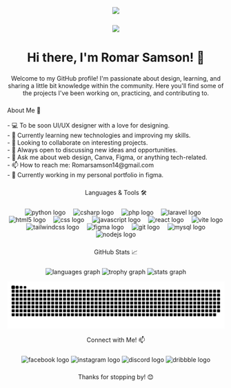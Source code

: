 <div align="center">
  <img src="https://visitor-badge.laobi.icu/badge?page_id=Uqlzsam.Uqlzsam&"  />
</div>

###

<div align="center">
  <img height="200" src="![Image](https://github.com/user-attachments/assets/d0b0f047-3618-4230-9e77-1c66eaaa9523)"  />
</div>

###

<h1 align="center">Hi there, I'm Romar Samson! 👋</h1>

###

<p align="center">Welcome to my GitHub profile! I'm passionate about design, learning, and sharing a little bit knowledge within the community. Here you'll find some of the projects I've been working on, practicing, and contributing to.</p>

###

<p align="left"> About Me 🚀<br><br>- 💻 To be soon UI/UX designer with a love for designing.<br>- 🌱 Currently learning new technologies and improving my skills.<br>- 👯 Looking to collaborate on interesting projects.<br>- 🤔 Always open to discussing new ideas and opportunities.<br>- 💬 Ask me about web design, Canva, Figma, or anything tech-related.<br>- 📫 How to reach me: Romarsamson14@gmail.com <br> - 🔨   Currently working in my personal portfolio in figma. </p>

###

<p align="center">Languages & Tools 🛠️</p>

###

<div align="center">
  <img src="https://skillicons.dev/icons?i=py" height="40" alt="python logo"  />
  <img width="10" />
  <img src="https://skillicons.dev/icons?i=cs" height="40" alt="csharp logo"  />
  <img width="10" />
  <img src="https://skillicons.dev/icons?i=php" height="40" alt="php logo"  />
  <img width="10" />
  <img src="https://skillicons.dev/icons?i=laravel" height="40" alt="laravel logo"  />
  <img width="10" />
  <img src="https://skillicons.dev/icons?i=html" height="40" alt="html5 logo"  />
  <img width="10" />
  <img src="https://skillicons.dev/icons?i=css" height="40" alt="css logo"  />
  <img width="10" />
  <img src="https://skillicons.dev/icons?i=js" height="40" alt="javascript logo"  />
  <img width="10" />
  <img src="https://skillicons.dev/icons?i=react" height="40" alt="react logo"  />
  <img width="10" />
  <img src="https://skillicons.dev/icons?i=vite" height="40" alt="vite logo"  />
  <img width="10" />
  <img src="https://skillicons.dev/icons?i=tailwind" height="40" alt="tailwindcss logo"  />
  <img width="10" />
  <img src="https://skillicons.dev/icons?i=figma" height="40" alt="figma logo"  />
  <img width="10" />
  <img src="https://skillicons.dev/icons?i=git" height="40" alt="git logo"  />
  <img width="10" />
  <img src="https://skillicons.dev/icons?i=mysql" height="40" alt="mysql logo"  />
  <img width="10" />
  <img src="https://skillicons.dev/icons?i=nodejs" height="40" alt="nodejs logo"  />
</div>
  
</div>

###

<p align="center">GitHub Stats 📈</p>

###

<div align="center">
  <img src="https://github-readme-stats.vercel.app/api/top-langs?username=Uqlzsam&locale=en&hide_title=false&layout=compact&card_width=320&langs_count=5&theme=dracula&hide_border=false&order=2" height="150" alt="languages graph"  />
  <img src="https://github-profile-trophy.vercel.app?username=Uqlzsam&theme=dracula&column=-1&row=1&margin-w=8&margin-h=8&no-bg=false&no-frame=false&order=4" height="150" alt="trophy graph"  />
  <img src="https://github-readme-stats.vercel.app/api?username=Uqlzsam&hide_title=false&hide_rank=false&show_icons=true&include_all_commits=true&count_private=true&disable_animations=false&theme=dracula&locale=en&hide_border=false&order=1" height="150" alt="stats graph"  />
</div>

<div align="center">

![snake gif](https://github.com/romar-samson/romar-samson/blob/output/github-snake-dark.svg)
  
</div>

<p align="center"> Connect with Me! 📫</p>

###

<div align="center">
  <img src="https://raw.githubusercontent.com/maurodesouza/profile-readme-generator/master/src/assets/icons/social/facebook/default.svg" width="52" height="40" alt="facebook logo"  />
  <img src="https://raw.githubusercontent.com/maurodesouza/profile-readme-generator/master/src/assets/icons/social/instagram/default.svg" width="52" height="40" alt="instagram logo"  />
  <img src="https://raw.githubusercontent.com/maurodesouza/profile-readme-generator/master/src/assets/icons/social/discord/default.svg" width="52" height="40" alt="discord logo"  />
  <img src="https://raw.githubusercontent.com/maurodesouza/profile-readme-generator/master/src/assets/icons/social/dribbble/default.svg" width="52" height="40" alt="dribbble logo"  />
</div>

###

<p align="center">Thanks for stopping by! 😊</p>

###
